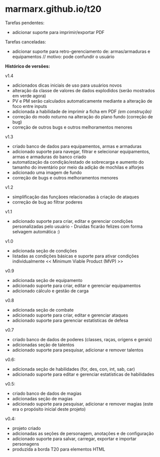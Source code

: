 # marmarx.github.io/t20

Tarefas pendentes:
- adicionar suporte para imprimir/exportar PDF

Tarefas canceladas:
- adicionar suporte para retro-gerenciamento de: armas/armaduras e equipamentos // motivo: pode confundir o usuário

<b>Histórico de versões:</b>

v1.4
- adicionados dicas iniciais de uso para usuários novos
- alteração da classe de valores de dados explodidos (serão mostrados em verde agora)
- PV e PM serão calculados automaticamente mediante a alteração de foco entre inputs
- adicionada a habilidade de imprimir a ficha em PDF <i>(em construção)</i>
- correção do modo noturno na alteração do plano fundo (correção de bug)
- correção de outros bugs e outros melhoramentos menores

v1.3
- criado banco de dados para equipamentos, armas e armaduras
- adicionado suporte para navegar, filtrar e selecionar equipamentos, armas e armaduras do banco criado
- automatização da condição/estado de sobrecarga e aumento do tamanho do inventário por meio da adição de mochilas e alforjes
- adicionado uma imagem de fundo
- correção de bugs e outros melhoramentos menores

v1.2
- simplificação das funçãoes relacionadas à criação de ataques
- correção de bug ao filtrar poderes

v1.1
- adicionado suporte para criar, editar e gerenciar condições personalizadas pelo usuário - Druidas ficarão felizes com forma selvagem automática :)

v1.0
- adicionada seção de condições
- listadas as condições básicas e suporte para ativar condições individualmente << Minimum Viable Product (MVP) >>

v0.9
- adicionada seção de equipamento
- adicionado suporte para criar, editar e gerenciar equipamentos
- adicionado cálculo e gestão de carga

v0.8
- adicionada seção de combate
- adicionado suporte para criar, editar e gerenciar ataques
- adicionado suporte para gerenciar estatísticas de defesa

v0.7
- criado banco de dados de poderes (classes, raças, origens e gerais)
- adicionadas seção de talentos
- adicionado suporte para pesquisar, adicionar e remover talentos

v0.6:
- adicionada seção de habilidades (for, des, con, int, sab, car)
- adicionado suporte para editar e gerenciar estatísticas de habilidades

v0.5:
- criado banco de dados de magias
- adicionadas seção de magias
- adicionado suporte para pesquisar, adicionar e remover magias (este era o propósito inicial deste projeto)

v0.4:
- projeto criado
- adicionadas as seções de personagem, anotações e de configuração
- adicionado suporte para salvar, carregar, exportar e importar personagens
- produzida a borda T20 para elementos HTML
